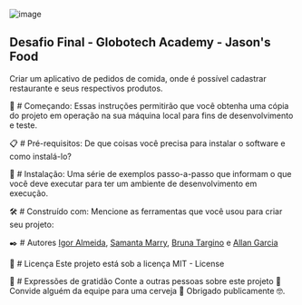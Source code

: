 
![image](https://user-images.githubusercontent.com/91488719/163456105-2b0e53df-d679-447c-b914-67a38c5a2546.png)

## Desafio Final - Globotech Academy - Jason's Food
Criar um aplicativo de pedidos de comida, onde é possível cadastrar restaurante e seus respectivos produtos.

🚀 # Começando:
Essas instruções permitirão que você obtenha uma cópia do projeto em operação na sua máquina local para fins de desenvolvimento e teste.


📋 # Pré-requisitos:
De que coisas você precisa para instalar o software e como instalá-lo?


🔧 # Instalação:
Uma série de exemplos passo-a-passo que informam o que você deve executar para ter um ambiente de desenvolvimento em execução.



🛠️ # Construído com: 
Mencione as ferramentas que você usou para criar seu projeto:




✒️ # Autores
[Igor Almeida](https://github.com/igormotta92), [Samanta Marry](https://github.com/SamantaMarry), [Bruna Targino](https://github.com/targ1no) e [Allan Garcia](https://github.com/allanfsgarcia)


📄 # Licença
Este projeto está sob a licença MIT - License

🎁 # Expressões de gratidão
Conte a outras pessoas sobre este projeto 📢
Convide alguém da equipe para uma cerveja 🍺
Obrigado publicamente 🤓.

